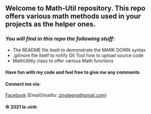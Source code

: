 ## Welcome to Math-Util repository. This repo offers various math methods used in your projects as the helper ones.
### _You will find in this repo the following stuff:_
* The README file itselt to demonstrate the MARK DOWN syntax
* .gitinore file itself to notify Git Tool how to upload source code
* MathUtility class to offer various Math functions

#### Have fun with my code and feel free to give me any comments

#### Connect me via: 
[Facebook](http://facebook.com/le.vinh.2013)
[Email](mailto: zingleeng@gmail.com)

#### © 2021 le.vinh
